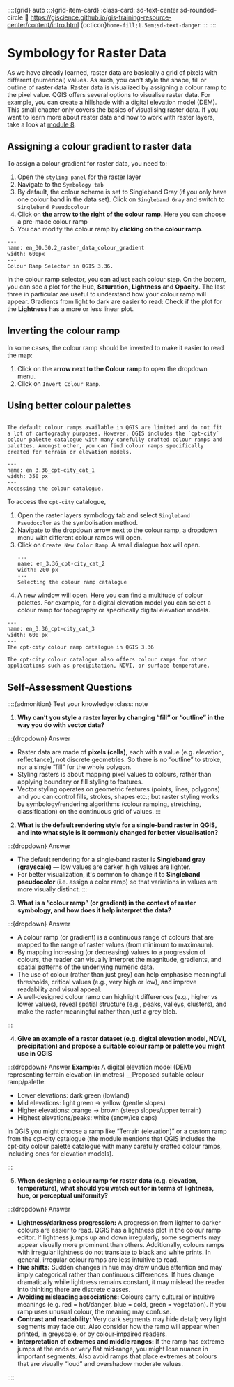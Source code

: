::::{grid} auto
:::{grid-item-card}
:class-card: sd-text-center sd-rounded-circle
:link: https://giscience.github.io/gis-training-resource-center/content/intro.html 
{octicon}`home-fill;1.5em;sd-text-danger`
:::
::::

# Symbology for Raster Data

As we have already learned, raster data are basically a grid of pixels with different (numerical) values. As such, you can't style the shape, fill or outline of raster data. Raster data is visualized by assigning a colour ramp to the pixel value. QGIS offers several options to visualise raster data. For example, you can create a hillshade with a digital elevation model (DEM). This small chapter only covers the basics of visualising raster data. If you want to learn more about raster data and how to work with raster layers, take a look at [module 8](/content/Module_8/en_module_8_overview.md). 

## Assigning a colour gradient to raster data

To assign a colour gradient for raster data, you need to:

1. Open the `styling panel` for the raster layer
2. Navigate to the `Symbology tab`  
3. By default, the colour scheme is set to Singleband Gray (if you only have one colour band in the data set). Click on `Singleband Gray` and switch to `Singleband Pseudocolour`
4. Click on __the arrow to the right of the colour ramp__. Here you can choose a pre-made colour ramp
5. You can modify the colour ramp by __clicking on the colour ramp__.

``` {figure} ../../fig/en_30.30.2_raster_data_colour_gradient.png
---
name: en_30.30.2_raster_data_colour_gradient
width: 600px
---
Colour Ramp Selector in QGIS 3.36.
```

In the colour ramp selector, you can adjust each colour step. On the bottom, you can see a plot for the Hue, __Saturation__, __Lightness__ and __Opacity__. The last three in particular are useful to understand how your colour ramp will appear. Gradients from light to dark are easier to read: Check if the plot for the __Lightness__ has a more or less linear plot.

## Inverting the colour ramp

In some cases, the colour ramp should be inverted to make it easier to read the map:

1. Click on the __arrow next to the Colour ramp__ to open the dropdown menu.
2. Click on `Invert Colour Ramp`.

## Using better colour palettes

```{note}

The default colour ramps available in QGIS are limited and do not fit a lot of cartography purposes. However, QGIS includes the `cpt-city` colour palette catalogue with many carefully crafted colour ramps and palettes. Amongst other, you can find colour ramps specifically created for terrain or elevation models. 

```

```{figure} /fig/en_3.36_cpt-city_cat_1.png
---
name: en_3.36_cpt-city_cat_1
width: 350 px
---
Accessing the colour catalogue.
```

To access the `cpt-city` catalogue, 

1. Open the raster layers symbology tab and select `Singleband Pseudocolor` as the symbolisation method.
2. Navigate to the dropdown arrow next to the colour ramp, a dropdown menu with different colour ramps will open.
3. Click on `Create New Color Ramp`. A small dialogue box will open.
    ```{figure} /fig/en_3.36_cpt-city_cat_2.png
    ---
    name: en_3.36_cpt-city_cat_2
    width: 200 px
    ---
    Selecting the colour ramp catalogue
   ```
4. A new window will open. Here you can find a multitude of colour palettes. For example, for a digital elevation model you can select a colour ramp for topography or specifically digital elevation models. 

```{figure} /fig/en_3.36_cpt-city_cat_3.png
---
name: en_3.36_cpt-city_cat_3
width: 600 px
---
The cpt-city colour ramp catalogue in QGIS 3.36
```

<!--Add small exercise to add a DEM and style it (maybe adjust on or two colour so it looks better?)-->

```{tip}
The cpt-city colour catalogue also offers colour ramps for other applications such as precipitation, NDVI, or surface temperature.
```

<!---
#### Styling a terrain model

Elevation data sets are frequently used to communicate the terrain on a map. By default, an elevation model will be displayed with a gray colour ramp. However, if you don't need the to know the elevation at certain points, you can choose to display the __hillshade__ of the terrain. Hillshading will simulate the shadow of the terrain as if it would be exposed to a light source. In this example, we will use the elevation raster data (`.geotiff`) of [Ecuador from the MERIT DEM](https://developers.google.com/earth-engine/datasets/catalog/MERIT_DEM_v1_0_3#description). 

To achieve this,

1. Add the OSM Standard as a [basemap](/content/Module_2/en_qgis_basemap.md)
2. Open the Symbology-tab of the .
3. Click on `Render type` and select `Hillshade`. You will have an option to select the direction of the light. Conventionally, the light source is positioned in the North-West, so we can keep the default settings. In some cases with rough terrain, it can be useful to make the hillshade __Multidirectional__.
3. The hillshade will be very dark and cover most of the map. We need to make it lighter. Set the `Blending mode` to "Overlay". 

-->

## Self-Assessment Questions

::::{admonition} Test your knowledge
:class: note

1. __Why can’t you style a raster layer by changing “fill” or “outline” in the way you do with vector data?__

:::{dropdown} Answer
- Raster data are made of __pixels (cells)__, each with a value (e.g. elevation, reflectance), not discrete geometries. So there is no “outline” to stroke, nor a single “fill” for the whole polygon.
- Styling rasters is about mapping pixel values to colours, rather than applying boundary or fill styling to features.
- Vector styling operates on geometric features (points, lines, polygons) and you can control fills, strokes, shapes etc.; but raster styling works by symbology/rendering algorithms (colour ramping, stretching, classification) on the continuous grid of values.
:::

2. __What is the default rendering style for a single‑band raster in QGIS, and into what style is it commonly changed for better visualisation?__

:::{dropdown} Answer
- The default rendering for a single‑band raster is __Singleband gray (grayscale)__ — low values are darker, high values are lighter.
- For better visualization, it's common to change it to __Singleband pseudocolor__ (i.e. assign a color ramp) so that variations in values are more visually distinct.
:::

3. __What is a “colour ramp” (or gradient) in the context of raster symbology, and how does it help interpret the data?__

:::{dropdown} Answer
- A colour ramp (or gradient) is a continuous range of colours that are mapped to the range of raster values (from minimum to maximaum). 
- By mapping increasing (or decreasing) values to a progression of colours, the reader can visually interpret the magnitude, gradients, and spatial patterns of the underlying numeric data.
- The use of colour (rather than just grey) can help emphasise meaningful thresholds, critical values (e.g., very high or low), and improve readability and visual appeal.
- A well‐designed colour ramp can highlight differences (e.g., higher vs lower values), reveal spatial structure (e.g., peaks, valleys, clusters), and make the raster meaningful rather than just a grey blob.


:::

4. __Give an example of a raster dataset (e.g. digital elevation model, NDVI, precipitation) and propose a suitable colour ramp or palette you might use in QGIS__

:::{dropdown} Answer
__Example:__ A digital elevation model (DEM) representing terrain elevation (in metres)
__Proposed suitable colour ramp/palette:
- Lower elevations: dark green (lowland)
- Mid elevations: light green → yellow (gentle slopes)
- Higher elevations: orange → brown (steep slopes/upper terrain)
- Highest elevations/peaks: white (snow/ice caps)

In QGIS you might choose a ramp like “Terrain (elevation)” or a custom ramp from the cpt‑city catalogue (the module mentions that QGIS includes the cpt‑city colour palette catalogue with many carefully crafted colour ramps, including ones for elevation models).

:::

5. __When designing a colour ramp for raster data (e.g. elevation, temperature), what should you watch out for in terms of lightness, hue, or perceptual uniformity?__

:::{dropdown} Answer 

- __Lightness/darkness progression:__ A progression from lighter to darker colours are easier to read. QGIS has a lightness plot in the colour ramp editor. If lightness jumps up and down irregularly, some segments may appear visually more prominent than others. Additionally, colours ramps with irregular lightness do not translate to black and white prints. In general, irregular colour ramps are less intuitive to read. 
- __Hue shifts:__ Sudden changes in hue may draw undue attention and may imply categorical rather than continuous differences. If hues change dramatically while lightness remains constant, it may mislead the reader into thinking there are discrete classes.
- __Avoiding misleading associations:__ Colours carry cultural or intuitive meanings (e.g. red = hot/danger, blue = cold, green = vegetation). If you ramp uses unusual colour, the meaning may confuse.
- __Contrast and readability:__ Very dark segments may hide detail; very light segments may fade out. Also consider how the ramp will appear when printed, in greyscale, or by colour‐impaired readers.
- __Interpretation of extremes and middle ranges:__ If the ramp has extreme jumps at the ends or very flat mid‐range, you might lose nuance in important segments. Also avoid ramps that place extremes at colours that are visually “loud” and overshadow moderate values.

::::
